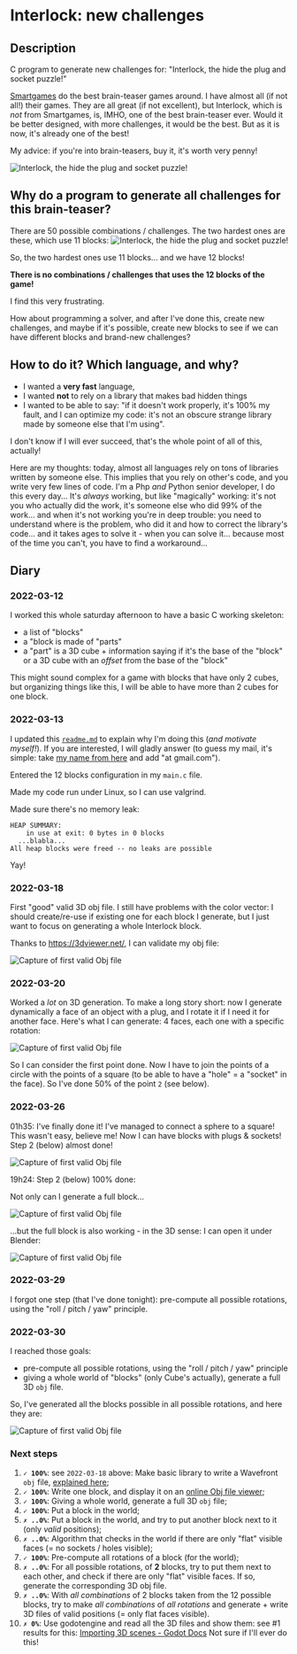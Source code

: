 # Interlock: new challenges

## Description
C program to generate new challenges for:
"Interlock, the hide the plug and socket puzzle!"

[Smartgames](https://www.smartgames.eu/) do the best brain-teaser games around. 
I have almost all (if not all!) their games.
They are all great (if not excellent), but Interlock, which
is *not* from Smartgames, is, IMHO, one of the best brain-teaser ever.
Would it be better designed, with more challenges, it would be the best.
But as it is now, it's already one of the best!

My advice: if you're into brain-teasers, buy it, it's worth very penny!

![Interlock, the hide the plug and socket puzzle!](img/interlock-game.png)


## Why do a program to generate all challenges for this brain-teaser?
There are 50 possible combinations / challenges.
The two hardest ones are these, which use 11 blocks:
![Interlock, the hide the plug and socket puzzle!](img/manual-solution-49-and-50.png)

So, the two hardest ones use 11 blocks... and we have 12 blocks!

**There is no combinations / challenges that uses the 12 blocks of the game!**

I find this very frustrating.

How about programming a solver, and after I've done this, create new challenges,
and maybe if it's possible, create new blocks to see if we can have different
blocks and brand-new challenges?

## How to do it? Which language, and why?

- I wanted a **very fast** language,
- I wanted **not** to rely on a library that makes bad hidden things
- I wanted to be able to say: "if it doesn't work properly, it's 100% my fault,
  and I can optimize my code: it's not an obscure strange library made by 
  someone else that I'm using".

I don't know if I will ever succeed, that's the whole point of all of this, 
actually!

Here are my thoughts: today, almost all languages rely on tons of libraries
written by someone else.
This implies that you rely on other's code, and you write very few lines of 
code.
I'm a Php *and* Python senior developer, I do this every day... 
It's *always* working, but like "magically" working: it's not you who actually
did the work, it's someone else who did 99% of the work... and when it's not
working you're in deep trouble: you need to understand where is the problem,
who did it and how to correct the library's code... and it takes ages to solve
it - when you can solve it... because most of the time you can't,
you have to find a workaround...


## Diary

### 2022-03-12
I worked this whole saturday afternoon to have a basic C working skeleton:
- a list of "blocks"
- a "block is made of "parts"
- a "part" is a 3D cube + information saying if it's the base of the "block"
or a 3D cube with an *offset* from the base of the "block"

This might sound complex for a game with blocks that have only 2 cubes,
but organizing things like this, I will be able to have more than 2 cubes for 
one block.

### 2022-03-13
I updated this [`readme.md`](./readme.md) to explain why I'm doing this (*and 
motivate myself!*). If you are interested, I will gladly answer (to guess 
my mail, it's simple: take 
[my name from here](https://github.com/olivierpons/) and add "at gmail.com").

Entered the 12 blocks configuration in my `main.c` file.

Made my code run under Linux, so I can use valgrind.

Made sure there's no memory leak:

```
HEAP SUMMARY:
    in use at exit: 0 bytes in 0 blocks
  ...blabla...
All heap blocks were freed -- no leaks are possible
```
Yay!

### 2022-03-18
First "good" valid 3D obj file.
I still have problems with the color vector: I should 
create/re-use if existing one for each block I generate,
but I just want to focus on generating a whole Interlock
block.


Thanks to https://3dviewer.net/, I can validate my obj file:

![Capture of first valid Obj file](img/obj.file.snapshot.2022-03-18-18h25.png)

### 2022-03-20
Worked a *lot* on 3D generation. To make a long story short: now I
generate dynamically a face of an object with a plug, and I rotate it
if I need it for another face.
Here's what I can generate: 4 faces, each one with a specific rotation:

![Capture of first valid Obj file](img/obj.file.snapshot.2022-03-20.18h30.png)

So I can consider the first point done.
Now I have to join the points of a circle with the points of a square
(to be able to have a "hole" = a "socket" in the face).
So I've done 50% of the point `2` (see below).

### 2022-03-26
01h35: I've finally done it! I've managed to connect a sphere to a square!
This wasn't easy, believe me!
Now I can have blocks with plugs & sockets!
Step 2 (below) almost done!

![Capture of first valid Obj file](img/obj.file.snapshot.2022-03-26-01h25.png)

19h24: Step 2 (below) 100% done:

Not only can I generate a full block...

![Capture of first valid Obj file](img/obj.file.snapshot.2022-03-26-19h22.png)

...but the full block is also working - in the 3D sense: I can open it under
Blender:

![Capture of first valid Obj file](img/obj.file.snapshot.2022-03-26-19h29.png)

### 2022-03-29
I forgot one step (that I've done tonight): pre-compute all possible rotations,
using the "roll / pitch / yaw" principle.

### 2022-03-30
I reached those goals:
- pre-compute all possible rotations,
  using the "roll / pitch / yaw" principle
- giving a whole world of "blocks" (only Cube's actually), generate a full 
  3D `obj` file.

So, I've generated all the blocks possible in all possible rotations, and here
they are:

  ![Capture of first valid Obj file](img/obj.file.snapshot.2022-03-30-21h53.png)

 
### Next steps
1. **`✓ 100%`**: see `2022-03-18` above:
   Make basic library to write a Wavefront `obj` file,
   [explained here](https://en.wikipedia.org/wiki/Wavefront_.obj_file);
2. **`✓ 100%`**: Write one block, and display it on an
   [online Obj file viewer](https://www.google.com/search?q=online+obj+viewer);
3. **`✓ 100%`**: Giving a whole world, generate a full 3D `obj` file;
4. **`✓ 100%`**: Put a block in the world;
5. **`✗ ..0%`**: Put a block in the world, and try to put another block next to 
   it (only *valid* positions);
6. **`✗ ..0%`**: Algorithm that checks in the world if there are only "flat" 
   visible faces (= no sockets / holes visible);
7. **`✓ 100%`**: Pre-compute all rotations of a block (for the world);
8. **`✗ ..0%`**: For all possible rotations, of **2** blocks, 
   try to put them next to each other, and check if there are only "flat" 
   visible faces. If so, generate the corresponding 3D obj file.
9. **`✗ ..0%`**: With *all combinations* of 2 blocks taken from the 12
   possible blocks, try to make *all combinations* of *all rotations*
   and generate + write 3D files of valid positions (= only flat faces
   visible).
10. **`✗ 0%`**: Use godotengine and read all the 3D files and show them: 
    see #1 results for this:
    [Importing 3D scenes - Godot Docs](https://www.google.com/search?q=site%3Adocs.godotengine.org+%22importing+3d+scenes%22)
    Not sure if I'll ever do this!

